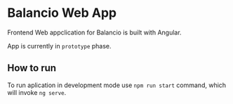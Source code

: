# Balancio Web App

Frontend Web appclication for Balancio is built with Angular.

App is currently in `prototype` phase.

## How to run

To run aplication in development mode use `npm run start` command, which will invoke `ng serve`.